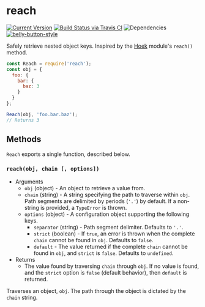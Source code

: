 # reach

[![Current Version](https://img.shields.io/npm/v/reach.svg)](https://www.npmjs.org/package/reach)
[![Build Status via Travis CI](https://travis-ci.org/cjihrig/reach.svg?branch=master)](https://travis-ci.org/cjihrig/reach)
![Dependencies](http://img.shields.io/david/cjihrig/reach.svg)
[![belly-button-style](https://cdn.rawgit.com/cjihrig/belly-button/master/badge.svg)](https://github.com/cjihrig/belly-button)

Safely retrieve nested object keys. Inspired by the [Hoek](https://github.com/hapijs/hoek) module's `reach()` method.

```javascript
const Reach = require('reach');
const obj = {
  foo: {
    bar: {
      baz: 3
    }
  }
};

Reach(obj, 'foo.bar.baz');
// Returns 3
```

## Methods

`Reach` exports a single function, described below.

### `reach(obj, chain [, options])`

  - Arguments
    - `obj` (object) - An object to retrieve a value from.
    - `chain` (string) - A string specifying the path to traverse within `obj`. Path segments are delimited by periods (`'.'`) by default. If a non-string is provided, a `TypeError` is thrown.
    - `options` (object) - A configuration object supporting the following keys.
      - `separator` (string) - Path segment delimiter. Defaults to `'.'`.
      - `strict` (boolean) - If `true`, an error is thrown when the complete `chain` cannot be found in `obj`. Defaults to `false`.
      - `default` - The value returned if the complete `chain` cannot be found in `obj`, and `strict` is `false`. Defaults to `undefined`.
  - Returns
    - The value found by traversing `chain` through `obj`. If no value is found, and the `strict` option is `false` (default behavior), then `default` is returned.

Traverses an object, `obj`. The path through the object is dictated by the `chain` string.
